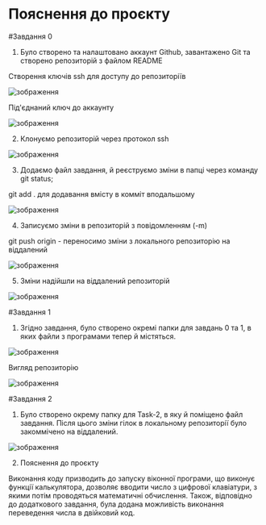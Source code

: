 # Пояснення до проєкту

#Завдання 0
1) Було створено та налаштовано аккаунт Github, завантажено Git та створено репозиторій з файлом README

Створення ключів ssh для доступу до репозиторіїв

![зображення](https://user-images.githubusercontent.com/86917979/124615047-8b0b8b80-de7d-11eb-812c-eb9aff95312d.png)

Під'єднаний ключ до аккаунту

![зображення](https://user-images.githubusercontent.com/86917979/124615336-d32aae00-de7d-11eb-96a8-30f1b56103d4.png)

2) Клонуємо репозиторій через протокол ssh

![зображення](https://user-images.githubusercontent.com/86917979/124615640-23a20b80-de7e-11eb-8176-e49db66601eb.png)

3) Додаємо файл завдання, й реєструємо зміни в папці через команду git status;

git add . для додавання вмісту в комміт вподальшому

![зображення](https://user-images.githubusercontent.com/86917979/124616057-72e83c00-de7e-11eb-9fc8-dfb34f31211a.png)

4) Записуємо зміни в репозиторій з повідомленням (-m)

git push origin - переносимо зміни з локального репозиторію на віддалений

![зображення](https://user-images.githubusercontent.com/86917979/124616474-c490c680-de7e-11eb-828e-e23960fbfd31.png)

5) Зміни надійшли на віддалений репозиторій

![зображення](https://user-images.githubusercontent.com/86917979/124617385-9069d580-de7f-11eb-8880-702c3771626d.png)



#Завдання 1

1) Згідно завдання, було створено окремі папки для завдань 0 та 1, в яких файли з програмами тепер й містяться.

![зображення](https://user-images.githubusercontent.com/86917979/124618716-b0e65f80-de80-11eb-8f87-bd298ee19ce3.png)

Вигляд репозиторію

![зображення](https://user-images.githubusercontent.com/86917979/124619500-61546380-de81-11eb-9194-c41c17bceec0.png)



#Завдання 2

1) Було створено окрему папку для Task-2, в яку й поміщено файл завдання. Після цього зміни гілок в локальному репозиторії було закоммічено на віддалений.

![зображення](https://user-images.githubusercontent.com/86917979/125285224-1a53eb80-e323-11eb-82ca-94dfb9220224.png)

2) Пояснення до проєкту

Виконання коду призводить до запуску віконної програми, що виконує функції калькулятора, дозволяє вводити число з цифрової клавіатури, з якими потім проводяться математичні обчислення. Також, відповідно до додаткового завдання, була додана можливість виконання переведення числа в двійковий код.
